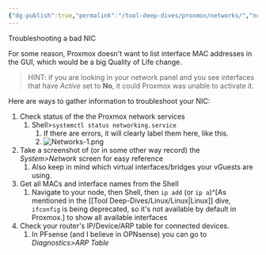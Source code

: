 ```yaml
---
{"dg-publish":true,"permalink":"/tool-deep-dives/proxmox/networks/","noteIcon":""}
---
```


Troubleshooting a bad NIC

For some reason, Proxmox doesn't want to list interface MAC addresses in the GUI, which would be a big Quality of Life change.

>  HINT: if you are looking in your network panel and you see interfaces that have *Active* set to **No**, it could Proxmox was unable to activate it.

Here are ways to gather information to troubleshoot your NIC:
1. Check status of the the Proxmox network services
	1. Shell>`systemctl status networking.service`
		1. If there are errors, it will clearly label them here, like this.
		2. ![Networks-1.png](/img/user/Attachments/Networks-1.png)
2. Take a screenshot of (or in some other way record) the *System>Network* screen for easy reference
	1. Also keep in mind which virtual interfaces/bridges your vGuests are using.
3. Get all MACs and interface names from the Shell
	1. Navigate to your node, then Shell, then `ip add` (or `ip a`)^[As mentioned in the [[Tool Deep-Dives/Linux/Linux\|Linux]] dive, `ifconfig` is being deprecated, so it's not available by default in Proxmox.] to show all available interfaces
4. Check your router's IP/Device/ARP table for connected devices.
	1. In PFsense (and I believe in OPNsense) you can go to *Diagnostics>ARP Table*